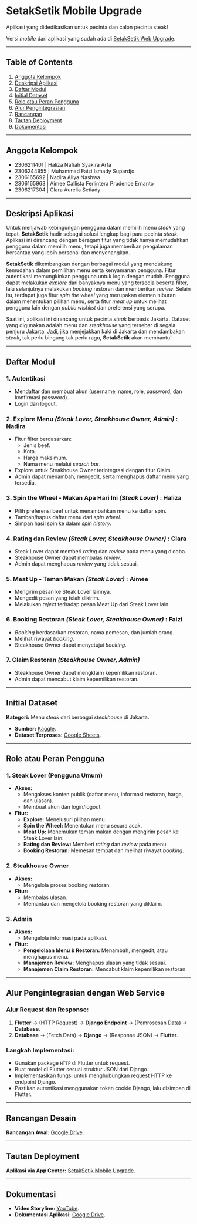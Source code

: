 # SetakSetik Mobile Upgrade

Aplikasi yang didedikasikan untuk pecinta dan calon pecinta steak!

Versi _mobile_ dari aplikasi yang sudah ada di [SetakSetik Web Upgrade](https://haliza-nafiah-setaksetik.pbp.cs.ui.ac.id/).

---

## Table of Contents
1. [Anggota Kelompok](#anggota-kelompok)
2. [Deskripsi Aplikasi](#deskripsi-aplikasi)
3. [Daftar Modul](#daftar-modul)
4. [Initial Dataset](#initial-dataset)
5. [Role atau Peran Pengguna](#role-atau-peran-pengguna)
6. [Alur Pengintegrasian](#alur-pengintegrasian-dengan-web-service)
7. [Rancangan](#rancangan-desain)
8. [Tautan Deployment](#tautan-deployment)
9. [Dokumentasi](#dokumentasi)

---

## Anggota Kelompok
- 2306211401  |  Haliza Nafiah Syakira Arfa
- 2306244955  |  Muhammad Faizi Ismady Supardjo
- 2306165692  |  Nadira Aliya Nashwa
- 2306165963  |  Aimee Callista Ferlintera Prudence Ernanto
- 2306217304  |  Clara Aurelia Setiady

---

## Deskripsi Aplikasi
Untuk menjawab kebingungan pengguna dalam memilih menu _steak_ yang tepat, **SetakSetik** hadir sebagai solusi lengkap bagi para pecinta _steak_. Aplikasi ini dirancang dengan beragam fitur yang tidak hanya memudahkan pengguna dalam memilih menu, tetapi juga memberikan pengalaman bersantap yang lebih personal dan menyenangkan. 

**SetakSetik** dikembangkan dengan berbagai modul yang mendukung kemudahan dalam pemilihan menu serta kenyamanan pengguna. Fitur autentikasi memungkinkan pengguna untuk login dengan mudah. Pengguna dapat melakukan _explore_ dari banyaknya menu yang tersedia beserta filter, lalu selanjutnya melakukan _booking_ restoran dan memberikan _review_. Selain itu, terdapat juga fitur _spin the wheel_ yang merupakan elemen hiburan dalam menentukan pilihan menu, serta fitur _meat up_ untuk melihat pengguna lain dengan _public wishlist_ dan preferensi yang serupa.

Saat ini, aplikasi ini dirancang untuk pecinta _steak_ berbasis Jakarta. Dataset yang digunakan adalah menu dan _steakhouse_ yang tersebar di segala penjuru Jakarta. Jadi, jika menjejakkan kaki di Jakarta dan mendambakan _steak_, tak perlu bingung tak perlu ragu, **SetakSetik** akan membantu!

---

## Daftar Modul

### 1. **Autentikasi**
   - Mendaftar dan membuat akun (username, name, role, password, dan konfirmasi password).
   - Login dan logout.

### 2. **Explore Menu** _(Steak Lover, Steakhouse Owner, Admin)_ : Nadira
   - Fitur filter berdasarkan:
     - Jenis beef.
     - Kota.
     - Harga maksimum.
     - Nama menu melalui _search bar_.
   - Explore untuk Steakhouse Owner terintegrasi dengan fitur Claim.
   - Admin dapat menambah, mengedit, serta menghapus daftar menu yang tersedia.

### 3. **Spin the Wheel - Makan Apa Hari Ini** _(Steak Lover)_ : Haliza
   - Pilih preferensi beef untuk menambahkan menu ke daftar spin.
   - Tambah/hapus daftar menu dari _spin wheel_.
   - Simpan hasil spin ke dalam _spin history_.

### 4. **Rating dan Review** _(Steak Lover, Steakhouse Owner)_ : Clara
   - Steak Lover dapat memberi _rating_ dan _review_ pada menu yang dicoba.
   - Steakhouse Owner dapat membalas _review_.
   - Admin dapat menghapus _review_ yang tidak sesuai.

### 5. **Meat Up - Teman Makan** _(Steak Lover)_ : Aimee
   - Mengirim pesan ke Steak Lover lainnya.
   - Mengedit pesan yang telah dikirim.
   - Melakukan _reject_ terhadap pesan Meat Up dari Steak Lover lain.

### 6. **Booking Restoran** _(Steak Lover, Steakhouse Owner)_ : Faizi
   - _Booking_ berdasarkan restoran, nama pemesan, dan jumlah orang.
   - Melihat riwayat _booking_.
   - Steakhouse Owner dapat menyetujui _booking_.

### 7. **Claim Restoran** _(Steakhouse Owner, Admin)_
   - Steakhouse Owner dapat mengklaim kepemilikan restoran.
   - Admin dapat mencabut klaim kepemilikan restoran.

---

## Initial Dataset

**Kategori:** Menu _steak_ dari berbagai _steakhouse_ di Jakarta.

- **Sumber:** [Kaggle](https://www.kaggle.com/datasets/miradelimanr/steakhouse-jakarta?resource=download).
- **Dataset Terproses:** [Google Sheets](https://docs.google.com/spreadsheets/d/1NDPuzQpybnalNUVGGFEaG_dutWjPqhmTbliIAJ24xuU/edit?usp=sharing).

---

## Role atau Peran Pengguna

### 1. **Steak Lover (Pengguna Umum)**
- **Akses:**
  - Mengakses konten publik (daftar menu, informasi restoran, harga, dan ulasan).
  - Membuat akun dan login/logout.
- **Fitur:**
  - **Explore:** Menelusuri pilihan menu.
  - **Spin the Wheel:** Menentukan menu secara acak.
  - **Meat Up:** Menemukan teman makan dengan mengirim pesan ke Steak Lover lain.
  - **Rating dan Review:** Memberi _rating_ dan _review_ pada menu.
  - **Booking Restoran:** Memesan tempat dan melihat riwayat _booking_.

### 2. **Steakhouse Owner**
- **Akses:**
  - Mengelola proses booking restoran.
- **Fitur:**
  - Membalas ulasan.
  - Memantau dan mengelola booking restoran yang diklaim.

### 3. **Admin**
- **Akses:**
  - Mengelola informasi pada aplikasi.
- **Fitur:**
  - **Pengelolaan Menu & Restoran:** Menambah, mengedit, atau menghapus menu.
  - **Manajemen Review:** Menghapus ulasan yang tidak sesuai.
  - **Manajemen Claim Restoran:** Mencabut klaim kepemilikan restoran.

---

## Alur Pengintegrasian dengan Web Service

### Alur Request dan Response:
1. **Flutter** &rarr; (HTTP Request) &rarr; **Django Endpoint** &rarr; (Pemrosesan Data) &rarr; **Database**.
2. **Database** &rarr; (Fetch Data) &rarr; **Django** &rarr; (Response JSON) &rarr; **Flutter**.

### Langkah Implementasi:
- Gunakan package `HTTP` di Flutter untuk request.
- Buat model di Flutter sesuai struktur JSON dari Django.
- Implementasikan fungsi untuk menghubungkan request HTTP ke endpoint Django.
- Pastikan autentikasi menggunakan token cookie Django, lalu disimpan di Flutter.

---

## Rancangan Desain
**Rancangan Awal:** [Google Drive](https://drive.google.com/drive/folders/1O0XBPTdz9gD1TJ1LrmA1kOUIPMY3dUva?usp=drive_link).

---

## Tautan Deployment
**Aplikasi via App Center:** [SetakSetik Mobile Upgrade](https://install.appcenter.ms/orgs/pbp-c09/apps/setaksetik-1/distribution_groups/public/releases/).

---

## Dokumentasi
- **Video Storyline:** [YouTube](https://youtu.be/KW6MbHLqILY?si=hb9QnD6wYGYt6XDk).
- **Dokumentasi Aplikasi**: [Google Drive](https://drive.google.com/drive/folders/1RZED_cz4inNtOVT0_EubHG1Jb0msE876?usp=drive_link).
